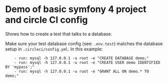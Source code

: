 # Demo of basic symfony 4 project and circle CI config

Shows how to create a test that talks to a database. 

Make sure your test database config (see: `.env.test`) matches the database setup in `.circleci/config.yml`. In this example:

```
    - run: mysql -h 127.0.0.1 -u root -e "CREATE DATABASE demo;"
    - run: mysql -h 127.0.0.1 -u root -e "CREATE USER demo IDENTIFIED BY 'mypass';"
    - run: mysql -h 127.0.0.1 -u root -e "GRANT ALL ON demo.* TO demo;"
```
